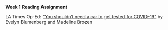 **Week 1 Reading Assignment**

LA Times Op-Ed: ["You shouldn’t need a car to get tested for COVID-19"](https://www.latimes.com/opinion/story/2020-07-07/op-ed-drive-through-walk-up-covid-19-coronavirus-testing-sites) by Evelyn Blumenberg and Madeline Brozen 
